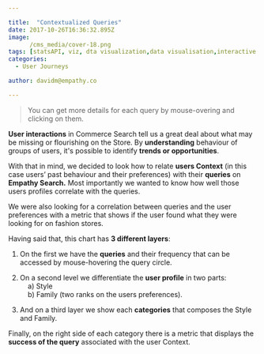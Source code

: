 ```yaml
---

title:  "Contextualized Queries"
date: 2017-10-26T16:36:32.895Z
image:
      /cms_media/cover-18.png
tags: [statsAPI, viz, dta visualization,data visualisation,interactive data,infographics, data tool, graphical data,Stats API,contextualize data,contextualize queries]
categories:
  - User Journeys

author: davidm@empathy.co

---
```


<iyd-iframe src="https://www.imagineyourdata.com/datavis/treelayout/" desktop-height="900px" tablet-height="" mobile-height="" framebimg-order="1"></iyd-iframe>


> You can get more details for each query by mouse-overing and clicking on them.

**User interactions** in Commerce Search tell us a great deal about what may be missing or flourishing on the Store.
By **understanding** behaviour of groups of users, it's possible to identify **trends or opportunities**.

With that in mind, we decided to look how to relate **users Context** (in this case users’ past behaviour and their preferences) with their **queries** on __Empathy Search.__
Most importantly we wanted to know how well those users profiles correlate with the queries.

We were also looking for a correlation between queries and the user preferences with a metric that shows if the user found what they were looking for on fashion stores.

Having said that, this chart has **3 different layers**:

1. On the first we have the **queries** and their frequency that can be accessed by mouse-hovering the query circle.

2. On a second level we differentiate the **user profile** in two parts:
<br>&nbsp;&nbsp;&nbsp;&nbsp;a) Style
<br>&nbsp;&nbsp;&nbsp;&nbsp;b) Family (two ranks on the users preferences). 

3. And on a third layer we show each **categories** that composes the Style and Family.

Finally, on the right side of each category there is a metric that displays the **success of the query** associated with the user Context.
